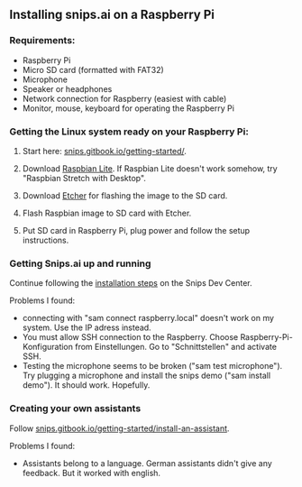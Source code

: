 ## Installing snips.ai on a Raspberry Pi

### Requirements:
- Raspberry Pi
- Micro SD card (formatted with FAT32)
- Microphone
- Speaker or headphones
- Network connection for Raspberry (easiest with cable)
- Monitor, mouse, keyboard for operating the Raspberry Pi


### Getting the Linux system ready on your Raspberry Pi:

1. Start here: [snips.gitbook.io/getting-started/](https://snips.gitbook.io/getting-started/).

2. Download [Raspbian Lite](https://www.raspberrypi.org/downloads/raspbian/). If Raspbian Lite doesn't work somehow, try "Raspbian Stretch with Desktop".

3. Download [Etcher](https://etcher.io/) for flashing the image to the SD card.

4. Flash Raspbian image to SD card with Etcher.

5. Put SD card in Raspberry Pi, plug power and follow the setup instructions.


### Getting Snips.ai up and running

Continue following the [installation steps](https://snips.gitbook.io/getting-started/installation) on the Snips Dev Center.

Problems I found:
- connecting with "sam connect raspberry.local" doesn't work on my system. Use the IP adress instead.
- You must allow SSH connection to the Raspberry. Choose Raspberry-Pi-Konfiguration from Einstellungen. Go to "Schnittstellen" and activate SSH.
- Testing the microphone seems to be broken ("sam test microphone"). Try plugging a microphone and install the snips demo ("sam install demo"). It should work. Hopefully. 


### Creating your own assistants

Follow [snips.gitbook.io/getting-started/install-an-assistant](https://snips.gitbook.io/getting-started/install-an-assistant). 

Problems I found:
- Assistants belong to a language. German assistants didn't give any feedback. But it worked with english. 










